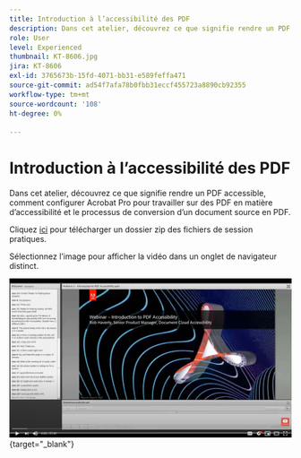 ```yaml
---
title: Introduction à l’accessibilité des PDF
description: Dans cet atelier, découvrez ce que signifie rendre un PDF accessible, comment configurer Acrobat Pro pour travailler sur des PDF en matière d’accessibilité et le processus de conversion d’un document source en PDF
role: User
level: Experienced
thumbnail: KT-8606.jpg
jira: KT-8606
exl-id: 3765673b-15fd-4071-bb31-e589feffa471
source-git-commit: ad54f7afa78b0fbb31eccf455723a8890cb92355
workflow-type: tm+mt
source-wordcount: '108'
ht-degree: 0%

---
```


# Introduction à l’accessibilité des PDF

Dans cet atelier, découvrez ce que signifie rendre un PDF accessible, comment configurer Acrobat Pro pour travailler sur des PDF en matière d’accessibilité et le processus de conversion d’un document source en PDF.

Cliquez [ici](../assets/accessibilitysession1.zip) pour télécharger un dossier zip des fichiers de session pratiques.

Sélectionnez l’image pour afficher la vidéo dans un onglet de navigateur distinct.

[![Vidéo Session 1](../assets/Accessibilitysession1_YT.png)](https://www.youtube.com/embed/DaadHIWHgzU){target="_blank"}
